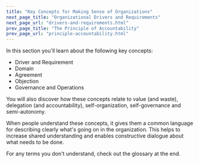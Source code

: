 ```yaml
---
title: "Key Concepts for Making Sense of Organizations"
next_page_title: "Organizational Drivers and Requirements"
next_page_url: "drivers-and-requirements.html"
prev_page_title: "The Principle of Accountability"
prev_page_url: "principle-accountability.html"
---
```



In this section you'll learn about the following key concepts:

- Driver and Requirement
- Domain
- Agreement
- Objection
- Governance and Operations

You will also discover how these concepts relate to value (and waste), delegation (and accountability), self-organization, self-governance and semi-autonomy.

When people understand these concepts, it gives them a common language for describing clearly what's going on in the organization. This helps to increase shared understanding and enables constructive dialogue about what needs to be done.

For any terms you don't understand, check out the glossary at the end.

